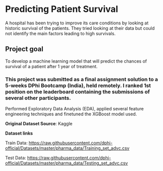 # Predicting Patient Survival

A hospital has been trying to improve its care conditions by looking at historic survival of the patients. They tried looking at their data but could not identify the main factors leading to high survivals.

## Project goal
To develop a machine learning model that will predict the chances of survival of a patient after 1 year of treatment.


### This project was submitted as a final assignment solution to a 5-weeks DPhi Bootcamp (India), held remotely. **I ranked 1st position** on the leaderboard containing the submissions of several other participants.
Performed Exploratory Data Analysis (EDA), applied several feature engineering techniques and finetuned the XGBoost model used.

**Original Dataset Source**: Kaggle

**Dataset links**

Train Data: https://raw.githubusercontent.com/dphi-official/Datasets/master/pharma_data/Training_set_advc.csv

Test Data: https://raw.githubusercontent.com/dphi-official/Datasets/master/pharma_data/Testing_set_advc.csv